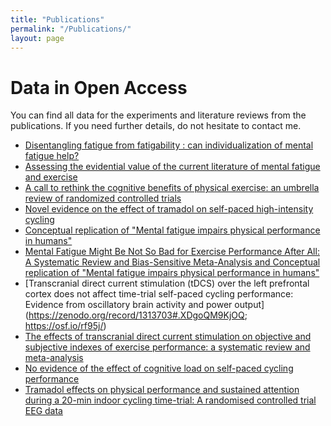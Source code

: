 ```yaml
---
title: "Publications"
permalink: "/Publications/"
layout: page
---
```



# Data in Open Access
You can find all data for the experiments and literature reviews from the publications. If you need further details, do not hesitate to contact me.

- [Disentangling fatigue from fatigability : can individualization of mental fatigue help?](https://osf.io/xc8nr/)
- [Assessing the evidential value of the current literature of mental fatigue and exercise](https://osf.io/5zbyu/)
- [A call to rethink the cognitive benefits of physical exercise: an umbrella review of randomized controlled trials](https://osf.io/e9zqf/)
- [Novel evidence on the effect of tramadol on self-paced high-intensity cycling](https://zenodo.org/record/3581862#.XnzjyNNKjOQ)
- [Conceptual replication of "Mental fatigue impairs physical performance in humans"](https://osf.io/wqkap/)
- [Mental Fatigue Might Be Not So Bad for Exercise Performance After All: A Systematic Review and Bias-Sensitive Meta-Analysis	and Conceptual replication of "Mental fatigue impairs physical performance in humans"](https://osf.io/s5tz6/)
- [Transcranial direct current stimulation (tDCS) over the left prefrontal cortex does not affect time-trial self-paced cycling performance: Evidence from oscillatory brain activity and power output](https://zenodo.org/record/1313703#.XDgoQM9KjOQ; https://osf.io/rf95j/) 
- [The effects of transcranial direct current stimulation on objective and subjective indexes of exercise performance: a systematic review and meta-analysis](https://osf.io/bh3g9/)
- [No evidence of the effect of cognitive load on self-paced cycling performance](https://osf.io/qept5/)
- [Tramadol effects on physical performance and sustained attention during a  20-min indoor cycling time-trial: A randomised controlled trial]( https://osf.io/xbvt5/) 
  [EEG data](https://zenodo.org/record/1308615#.Yfz5d_XMLOQ)
